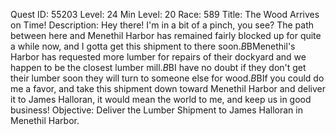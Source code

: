 Quest ID: 55203
Level: 24
Min Level: 20
Race: 589
Title: The Wood Arrives on Time!
Description: Hey there! I'm in a bit of a pinch, you see? The path between here and Menethil Harbor has remained fairly blocked up for quite a while now, and I gotta get this shipment to there soon.$B$BMenethil's Harbor has requested more lumber for repairs of their dockyard and we happen to be the closest lumber mill.$B$BI have no doubt if they don't get their lumber soon they will turn to someone else for wood.$B$BIf you could do me a favor, and take this shipment down toward Menethil Harbor and deliver it to James Halloran, it would mean the world to me, and keep us in good business!
Objective: Deliver the Lumber Shipment to James Halloran in Menethil Harbor.
